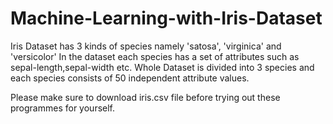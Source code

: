 # Machine-Learning-with-Iris-Dataset
Iris Dataset has 3 kinds of species namely 'satosa', 'virginica' and 'versicolor'
In the dataset each species has a set of attributes such as sepal-length,sepal-width etc.
Whole Dataset is divided into 3 species and each species consists of 50 independent attribute values.


Please make sure to download iris.csv file before trying out these programmes for yourself.
